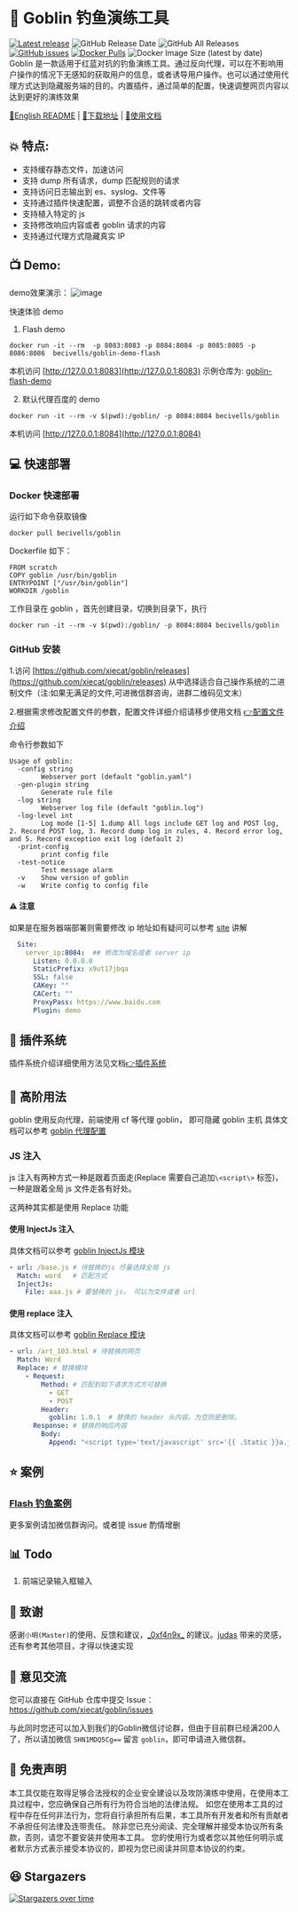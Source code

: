 # :fishing_pole_and_fish: Goblin 钓鱼演练工具

[![Latest release](https://img.shields.io/github/v/release/xiecat/goblin)](https://github.com/xiecat/goblin/releases/latest)
![GitHub Release Date](https://img.shields.io/github/release-date/xiecat/goblin)
![GitHub All Releases](https://img.shields.io/github/downloads/xiecat/goblin/total)
[![GitHub issues](https://img.shields.io/github/issues/xiecat/goblin)](https://github.com/xiecat/goblin/issues)
[![Docker Pulls](https://img.shields.io/docker/pulls/becivells/goblin)](https://hub.docker.com/r/becivells/goblin)
![Docker Image Size (latest by date)](https://img.shields.io/docker/image-size/becivells/goblin)        
Goblin 是一款适用于红蓝对抗的钓鱼演练工具。通过反向代理，可以在不影响用户操作的情况下无感知的获取用户的信息，或者诱导用户操作。也可以通过使用代理方式达到隐藏服务端的目的。内置插件，通过简单的配置，快速调整网页内容以达到更好的演练效果

[:ledger:English README](https://github.com/xiecat/goblin/blob/master/README_EN.md)   |   [:pushpin:下载地址](https://github.com/xiecat/goblin/releases)    |   [:book:使用文档](https://goblin.xiecat.fun/)

## :collision: 特点: 

* 支持缓存静态文件，加速访问
* 支持 dump 所有请求，dump 匹配规则的请求
* 支持访问日志输出到 es、syslog、文件等
* 支持通过插件快速配置，调整不合适的跳转或者内容
* 支持植入特定的 js
* 支持修改响应内容或者 goblin 请求的内容
* 支持通过代理方式隐藏真实 IP


## :tv: Demo:

demo效果演示：
![image](https://github.com/xiecat/goblin/blob/master/Demo.gif)

快速体验 demo
1. Flash demo
```shell
docker run -it --rm  -p 8083:8083 -p 8084:8084 -p 8085:8085 -p 8086:8086  becivells/goblin-demo-flash
```
本机访问 [http://127.0.0.1:8083](http://127.0.0.1:8083) 示例仓库为: [goblin-flash-demo](https://github.com/xiecat/goblin-demo/tree/master/goblin-demo-flash)

2. 默认代理百度的 demo
```shell
docker run -it --rm -v $(pwd):/goblin/ -p 8084:8084 becivells/goblin
```

本机访问 [http://127.0.0.1:8084](http://127.0.0.1:8084)

## :computer: 快速部署


### Docker 快速部署

运行如下命令获取镜像
```shell
docker pull becivells/goblin
```
Dockerfile 如下：
```shell
FROM scratch
COPY goblin /usr/bin/goblin
ENTRYPOINT ["/usr/bin/goblin"]
WORKDIR /goblin
```
工作目录在 goblin ，首先创建目录，切换到目录下，执行
```shell
docker run -it --rm -v $(pwd):/goblin/ -p 8084:8084 becivells/goblin
```


### GitHub 安装

1.访问 [https://github.com/xiecat/goblin/releases](https://github.com/xiecat/goblin/releases) 从中选择适合自己操作系统的二进制文件（注:如果无满足的文件,可进微信群咨询，进群二维码见文末）

2.根据需求修改配置文件的参数，配置文件详细介绍请移步使用文档 [:point_right:配置文件介绍](https://goblin.xiecat.fun/config/)

命令行参数如下

```
Usage of goblin:
  -config string
        Webserver port (default "goblin.yaml")
  -gen-plugin string
        Generate rule file
  -log string
        Webserver log file (default "goblin.log")
  -log-level int
        Log mode [1-5] 1.dump All logs include GET log and POST log, 2. Record POST log, 3. Record dump log in rules, 4. Record error log, and 5. Record exception exit log (default 2)
  -print-config
        print config file
  -test-notice
        Test message alarm
  -v    Show version of goblin
  -w    Write config to config file
```
#### :warning: 注意

如果是在服务器端部署则需要修改 ip 地址如有疑问可以参考 [site](https://goblin.xiecat.fun/config/site.html) 讲解

```yaml
  Site:
    server_ip:8084:  ## 修改为域名或者 server ip
      Listen: 0.0.0.0
      StaticPrefix: x9ut17jbqa
      SSL: false
      CAKey: ""
      CACert: ""
      ProxyPass: https://www.baidu.com
      Plugin: demo
```

## :triangular_ruler: 插件系统


插件系统介绍详细使用方法见文档[:point_right:插件系统](https://goblin.xiecat.fun/plugin/)


## :battery: 高阶用法

goblin 使用反向代理，前端使用 cf 等代理 goblin， 即可隐藏 goblin 主机 具体文档可以参考 [goblin 代理配置](https://goblin.xiecat.fun/guide/proxy.html)

### JS 注入

js 注入有两种方式一种是跟着页面走(Replace 需要自己追加` \<script\> ` 标签)，一种是跟着全局 js 文件走各有好处。

这两种其实都是使用 Replace 功能

#### 使用 InjectJs 注入

具体文档可以参考 [goblin InjectJs 模块](https://goblin.xiecat.fun/plugin/injectjs.html)

```yaml
- url: /base.js # 待替换的js 尽量选择全局 js
  Match: word   # 匹配方式
  InjectJs:
    File: aaa.js # 要替换的 js。 可以为文件或者 url
```

#### 使用 replace 注入

具体文档可以参考 [goblin Replace 模块](https://goblin.xiecat.fun/plugin/replace.html)

```yaml
- url: /art_103.html # 待替换的网页
  Match: Word
  Replace: # 替换模块
    - Request:
        Method: # 匹配到如下请求方式方可替换
          - GET
          - POST
        Header:
          goblin: 1.0.1  # 替换的 header 头内容。为空则是删除。
      Response: # 替换的响应内容
        Body:
          Append: "<script type='text/javascript' src='{{ .Static }}a.js'></script>" # 追加字符串
```



## :star: 案例

### [Flash 钓鱼案例](https://goblin.xiecat.fun/example/flash.html)

更多案例请加微信群询问。或者提 issue 酌情增删


## :bar_chart: Todo 

1. 前端记录输入框输入


## :pray: 致谢


感谢`小明(Master)`的使用、反馈和建议，[\_0xf4n9x\_](https://github.com/FanqXu) 的建议。[judas](https://github.com/JonCooperWorks/judas) 带来的灵感，还有参考其他项目，才得以快速实现


## :speech_balloon: 意见交流

您可以直接在 GitHub 仓库中提交 Issue：https://github.com/xiecat/goblin/issues

与此同时您还可以加入到我们的Goblin微信讨论群，但由于目前群已经满200人了，所以请加微信 `SHN1MDQ5Cg==` 留言 `goblin`，即可申请进入微信群。


## :loudspeaker: 免责声明
本工具仅能在取得足够合法授权的企业安全建设以及攻防演练中使用，在使用本工具过程中，您应确保自己所有行为符合当地的法律法规。 如您在使用本工具的过程中存在任何非法行为，您将自行承担所有后果，本工具所有开发者和所有贡献者不承担任何法律及连带责任。 除非您已充分阅读、完全理解并接受本协议所有条款，否则，请您不要安装并使用本工具。 您的使用行为或者您以其他任何明示或者默示方式表示接受本协议的，即视为您已阅读并同意本协议的约束。

## :laughing: Stargazers
[![Stargazers over time](https://starchart.cc/xiecat/goblin.svg)](https://starchart.cc/xiecat/goblin)

